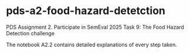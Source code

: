 # pds-a2-food-hazard-detetction
PDS Assignment 2. Participate in SemEval 2025 Task 9: The Food Hazard Detection challenge

The notebook A2.2 contains detailed explanations of every step taken.
